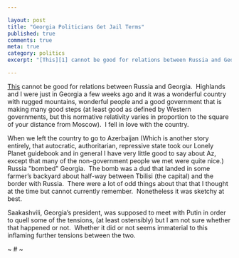 ```yaml
---

layout: post
title: "Georgia Politicians Get Jail Terms"
published: true
comments: true
meta: true
category: politics
excerpt: "[This][1] cannot be good for relations between Russia and Georgia.  Highlands and I were just in Georgia a few weeks ago and it was a wonderful country with rugged mountains, wonderful people and a good government that is making many good steps (at least good as defined by Western governments, but this normative relativity varies in proportion to the square of your distance from Moscow).  I fell in love with the country. "

---
```


[This][1] cannot be good for relations between Russia and Georgia.  Highlands and I were just in Georgia a few weeks ago and it was a wonderful country with rugged mountains, wonderful people and a good government that is making many good steps (at least good as defined by Western governments, but this normative relativity varies in proportion to the square of your distance from Moscow).  I fell in love with the country.  

 [1]: http://english.aljazeera.net/NR/exeres/38CFA15A-E13A-4C57-98A1-930E500439DD.htm "Al Jazeera English - News - Georgia Politicians Get Jail Terms"

When we left the country to go to Azerbaijan (Which is another story entirely, that autocratic, authoritarian, repressive state took our Lonely Planet guidebook and in general I have very little good to say about Az, except that many of the non-government people we met were quite nice.) Russia "bombed" Georgia.  The bomb was a dud that landed in some farmer’s backyard about half-way between Tbilisi (the capital) and the border with Russia.  There were a lot of odd things about that that I thought at the time but cannot currently remember.  Nonetheless it was sketchy at best.  

Saakashvili, Georgia’s president, was supposed to meet with Putin in order to quell some of the tensions, (at least ostensibly) but I am not sure whether that happened or not.  Whether it did or not seems immaterial to this inflaming further tensions between the two.

~ # ~